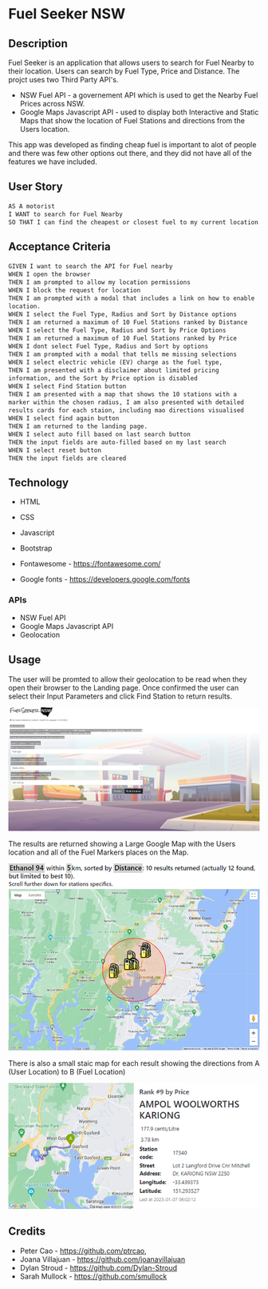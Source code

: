 # Fuel Seeker NSW

## Description

Fuel Seeker is an application that allows users to search for Fuel Nearby to their location. Users can search by Fuel Type, Price and Distance.
The projct uses two Third Party API's.
 - NSW Fuel API - a governement API which is used to get the Nearby Fuel Prices across NSW.
 - Google Maps Javascript API - used to display both Interactive and Static Maps that show the location of Fuel Stations and directions from the Users location. 

 This app was developed as finding cheap fuel is important to alot of people and there was few other options out there, and they did not have all of the features we have included. 



## User Story

```
AS A motorist
I WANT to search for Fuel Nearby
SO THAT I can find the cheapest or closest fuel to my current location
```

## Acceptance Criteria

```
GIVEN I want to search the API for Fuel nearby
WHEN I open the browser
THEN I am prompted to allow my location permissions
WHEN I block the request for location
THEN I am prompted with a modal that includes a link on how to enable location.
WHEN I select the Fuel Type, Radius and Sort by Distance options
THEN I am returned a maximum of 10 Fuel Stations ranked by Distance
WHEN I select the Fuel Type, Radius and Sort by Price Options
THEN I am returned a maximum of 10 Fuel Stations ranked by Price
WHEN I dont select Fuel Type, Radius and Sort by options
THEN I am prompted with a modal that tells me missing selections
WHEN I select electric vehicle (EV) charge as the fuel type,
THEN I am presented with a disclaimer about limited pricing information, and the Sort by Price option is disabled
WHEN I select Find Station button
THEN I am presented with a map that shows the 10 stations with a marker within the chosen radius, I am also presented with detailed results cards for each staion, including mao directions visualised
WHEN I select find again button
THEN I am returned to the landing page.
WHEN I select auto fill based on last search button
THEN the input fields are auto-filled based on my last search
WHEN I select reset button
THEN the input fields are cleared

```


## Technology
- HTML
- CSS
- Javascript
- Bootstrap

- Fontawesome - https://fontawesome.com/
- Google fonts - https://developers.google.com/fonts

### APIs
- NSW Fuel API
- Google Maps Javascript API
- Geolocation

## Usage

The user will be promted to allow their geolocation to be read when they open their browser to the Landing page. Once confirmed the user can select their Input Parameters and click Find Station to return results. 

![This shows the landing page where uses can inlcude there Fuel Choice, Radius and sort by options](./assets/images/FuelSeeker_Landing.PNG)

The results are returned showing a Large Google Map with the Users location and all of the Fuel Markers places on the Map.

![This shows a large map with the users location and markers of the fuel stations](./assets/images/largeMap.PNG)

There is also a small staic map for each result showing the directions from A (User Location) to B (Fuel Location)

![This shows a small map with the users location and direction to each specific fuel station](./assets/images/smal_map_single.PNG)




## Credits

- Peter Cao - https://github.com/ptrcao, 
- Joana Villajuan - https://github.com/joanavillajuan
- Dylan Stroud - https://github.com/Dylan-Stroud
- Sarah Mullock - https://github.com/smullock





